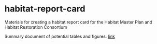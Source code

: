 # habitat-report-card

Materials for creating a habitat report card for the Habitat Master Plan and Habitat Restoration Consortium

Summary document of potential tables and figures: [link](https://tbep-tech.github.io/habitat-report-card/summaries.html)